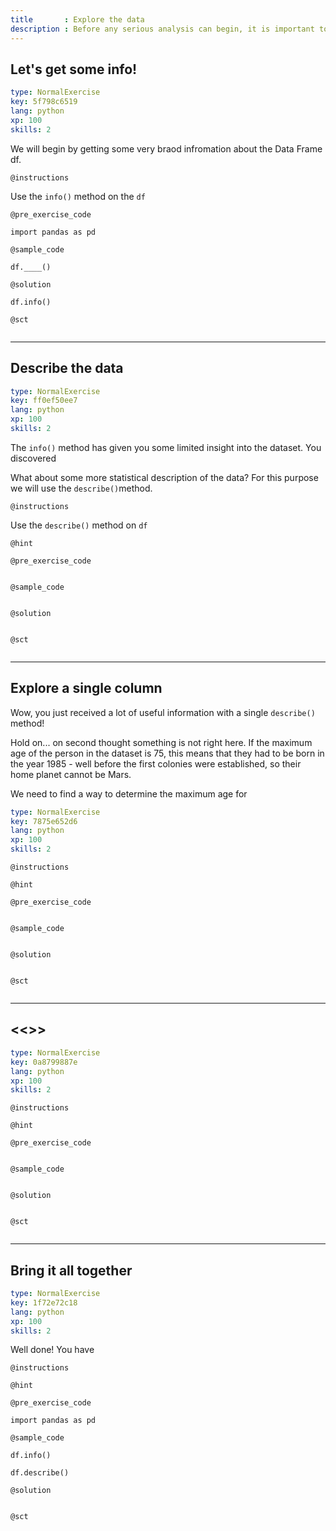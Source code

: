 ```yaml
---
title       : Explore the data
description : Before any serious analysis can begin, it is important to understand your data. We do this by perfomring Exploratory Data Anlysis (EDA). A few of EDA methods will be covered in this chapter.
---
```

## Let's get some info! 

```yaml
type: NormalExercise
key: 5f798c6519
lang: python
xp: 100
skills: 2
```
We will begin by getting some very braod infromation about the Data Frame df. 

`@instructions`

Use the `info()` method on the `df`

`@pre_exercise_code`
```
import pandas as pd 

```

`@sample_code`
```
df.____()

```

`@solution`
```
df.info()
```

`@sct`
```{python}

```

---
## Describe the data

```yaml
type: NormalExercise
key: ff0ef50ee7
lang: python
xp: 100
skills: 2
```
The `info()` method has given you some limited insight into the dataset. You discovered 

What about some more statistical description of the data? For this purpose we will use the `describe()`method.

`@instructions`

Use the `describe()` method on `df`

`@hint`

`@pre_exercise_code`
```{python}

```

`@sample_code`
```{python}

```

`@solution`
```{python}

```

`@sct`
```{python}

```


---
## Explore a single column

Wow, you just received a lot of useful information with a single `describe()` method! 

Hold on... on second thought something is not right here. If the maximum age of the person in the dataset is 75, this means that they had to be born in the year 1985 - well before the first colonies were established, so their home planet cannot be Mars. 

We need to find a way to determine the maximum age for 

```yaml
type: NormalExercise
key: 7875e652d6
lang: python
xp: 100
skills: 2
```


`@instructions`

`@hint`

`@pre_exercise_code`
```{python}

```

`@sample_code`
```{python}

```

`@solution`
```{python}

```

`@sct`
```{python}

```

---
## <<<New Exercise>>>

```yaml
type: NormalExercise
key: 0a8799887e
lang: python
xp: 100
skills: 2
```


`@instructions`

`@hint`

`@pre_exercise_code`
```{python}

```

`@sample_code`
```{python}

```

`@solution`
```{python}

```

`@sct`
```{python}

```
---
## Bring it all together

```yaml
type: NormalExercise
key: 1f72e72c18
lang: python
xp: 100
skills: 2
```

Well done! You have 

`@instructions`

`@hint`

`@pre_exercise_code`
```
import pandas as pd

```

`@sample_code`
```
df.info()

df.describe()

```

`@solution`
```{python}

```

`@sct`
```{python}

```
